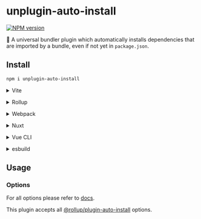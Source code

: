# unplugin-auto-install

[![NPM version](https://img.shields.io/npm/v/unplugin-auto-install?color=a1b858&label=)](https://www.npmjs.com/package/unplugin-auto-install)

🍣 A universal bundler plugin which automatically installs dependencies that are imported by a bundle, even if not yet in `package.json`.

## Install

```bash
npm i unplugin-auto-install
```

<details>
<summary>Vite</summary><br>

```ts
// vite.config.ts
import UnpluginAutoInstall from 'unplugin-auto-install/vite'

export default defineConfig({
  plugins: [
    UnpluginAutoInstall({
      /* options */
    }),
  ],
})
```

Example: [`playground/`](./playground/)

<br></details>

<details>
<summary>Rollup</summary><br>

```ts
// rollup.config.js
import UnpluginAutoInstall from 'unplugin-auto-install/rollup'

export default {
  plugins: [
    UnpluginAutoInstall({
      /* options */
    }),
  ],
}
```

<br></details>

<details>
<summary>Webpack</summary><br>

```ts
// webpack.config.js
module.exports = {
  /* ... */
  plugins: [
    require('unplugin-auto-install/webpack')({
      /* options */
    }),
  ],
}
```

<br></details>

<details>
<summary>Nuxt</summary><br>

```ts
// nuxt.config.js
export default defineNuxtConfig({
  modules: [
    [
      'unplugin-auto-install/nuxt',
      {
        /* options */
      },
    ],
  ],
})
```

> This module works for both Nuxt 2 and [Nuxt Vite](https://github.com/nuxt/vite)

<br></details>

<details>
<summary>Vue CLI</summary><br>

```ts
// vue.config.js
module.exports = {
  configureWebpack: {
    plugins: [
      require('unplugin-auto-install/webpack')({
        /* options */
      }),
    ],
  },
}
```

<br></details>

<details>
<summary>esbuild</summary><br>

```ts
// esbuild.config.js
import { build } from 'esbuild'
import UnpluginAutoInstall from 'unplugin-auto-install/esbuild'

build({
  plugins: [UnpluginAutoInstall()],
})
```

<br></details>

## Usage

### Options

For all options please refer to [docs](https://github.com/rollup/plugins/tree/master/packages/auto-install#options).

This plugin accepts all [@rollup/plugin-auto-install](https://github.com/rollup/plugins/tree/master/packages/auto-install#options) options.
